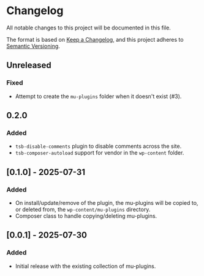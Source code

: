 # Changelog

All notable changes to this project will be documented in this file.

The format is based on [Keep a Changelog](https://keepachangelog.com/en/1.1.0/),
and this project adheres to [Semantic Versioning](https://semver.org/spec/v2.0.0.html).

## Unreleased

### Fixed

- Attempt to create the `mu-plugins` folder when it doesn't exist (#3).

## 0.2.0

### Added

- `tsb-disable-comments` plugin to disable comments across the site.
- `tsb-composer-autoload` support for vendor in the `wp-content` folder.

## [0.1.0] - 2025-07-31

### Added

- On install/update/remove of the plugin, the mu-plugins will be copied to, or deleted from, the `wp-content/mu-plugins` directory.
- Composer class to handle copying/deleting mu-plugins.

## [0.0.1] - 2025-07-30

### Added

- Initial release with the existing collection of mu-plugins.
